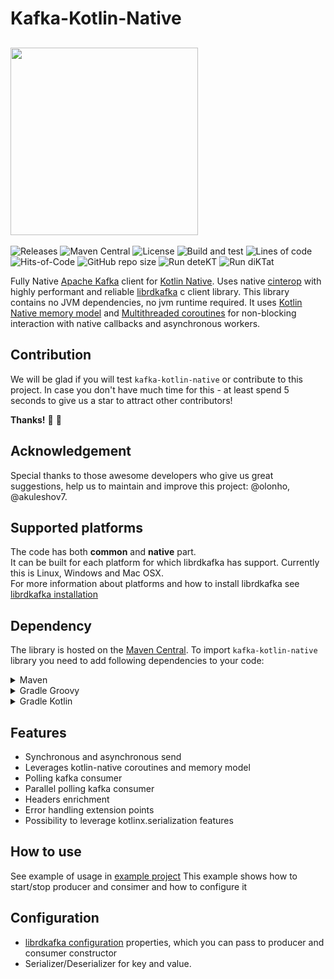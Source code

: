 # Kafka-Kotlin-Native

## <img src="/kafka-kotlin-native.png" width="300px"/>

![Releases](https://img.shields.io/github/v/release/icemachined/kafka-kotlin-native)
![Maven Central](https://img.shields.io/maven-central/v/io.github.icemachined/icemachined/kafka-kotlin-native)
![License](https://img.shields.io/github/license/icemachined/kafka-kotlin-native)
![Build and test](https://github.com/icemachined/kafka-kotlin-native/actions/workflows/build_and_test.yml/badge.svg?branch=main)
![Lines of code](https://img.shields.io/tokei/lines/github/icemachined/kafka-kotlin-native/)
![Hits-of-Code](https://hitsofcode.com/github/icemachined/kafka-kotlin-native)
![GitHub repo size](https://img.shields.io/github/repo-size/icemachined/kafka-kotlin-native)
![Run deteKT](https://github.com/icemachined/kafka-kotlin-native/actions/workflows/detekt.yml/badge.svg?branch=main)
![Run diKTat](https://github.com/icemachined/kafka-kotlin-native/actions/workflows/diktat.yml/badge.svg?branch=main)

Fully Native [Apache Kafka](https://kafka.apache.org/) client for [Kotlin Native](https://kotlinlang.org/docs/native-overview.html).
Uses native [cinterop](https://kotlinlang.org/docs/native-c-interop.html) with highly performant and reliable [librdkafka](https://github.com/edenhill/librdkafka) c client library. 
This library contains no JVM dependencies, no jvm runtime required.
It uses [Kotlin Native memory model](https://kotlinlang.org/docs/multiplatform-mobile-concurrency-overview.html) and 
[Multithreaded coroutines](https://kotlinlang.org/docs/multiplatform-mobile-concurrency-and-coroutines.html#multithreaded-coroutines) 
for non-blocking interaction with native callbacks and asynchronous workers. 


## Contribution
We will be glad if you will test `kafka-kotlin-native` or contribute to this project.
In case you don't have much time for this - at least spend 5 seconds to give us a star to attract other contributors!

**Thanks!** :pray: :partying_face:

## Acknowledgement
Special thanks to those awesome developers who give us great suggestions, help us to maintain and improve this project:
@olonho, @akuleshov7.

## Supported platforms
The code has both **common** and **native** part. </br>
It can be built for each platform for which librdkafka has support. 
Currently this is Linux, Windows and Mac OSX. </br>
For more information about platforms and how to install librdkafka see [librdkafka installation](https://github.com/edenhill/librdkafka#installation) 

## Dependency
The library is hosted on the [Maven Central](https://search.maven.org/artifact/com.icemachined/kafka-client).
To import `kafka-kotlin-native` library you need to add following dependencies to your code:
<details>
<summary>Maven</summary>

```pom
<dependency>
  <groupId>io.github.icemachined</groupId>
  <artifactId>kafka-client</artifactId>
  <version>0.1.0</version>
</dependency>
```
</details>

<details>
<summary>Gradle Groovy</summary>

```groovy
implementation 'io.github.icemachined:kafka-client:0.1.0'
```
</details>

<details>
<summary>Gradle Kotlin</summary>

```kotlin
implementation("io.github.icemachined:kafka-client:0.1.0")
```
</details>

## Features

* Synchronous and asynchronous send
* Leverages kotlin-native coroutines and memory model
* Polling kafka consumer
* Parallel polling kafka consumer
* Headers enrichment
* Error handling extension points
* Possibility to leverage kotlinx.serialization features


## How to use

See example of usage in [example project](https://github.com/icemachined/kafka-kotlin-native/blob/main/kafka-client-test/src/nativeMain/kotlin/com/icemachined/Main.kt)
This example shows how to start/stop producer and consimer and how to configure it

## Configuration

* [librdkafka configuration](https://github.com/edenhill/librdkafka/blob/master/CONFIGURATION.md) properties,
which you can pass to producer and consumer constructor </br>
* Serializer/Deserializer for key and value.
